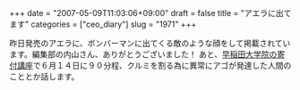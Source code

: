 +++
date = "2007-05-09T11:03:06+09:00"
draft = false
title = "アエラに出てます"
categories = ["ceo_diary"]
slug = "1971"
+++

昨日発売のアエラに、ボンバーマンに出てくる敵のような顔をして掲載されています。編集部の内山さん、ありがとうございました！
あと、<a href="http://www.gits.waseda.ac.jp/GITS/index_jp.php?ID=00&href=news/jp_news11.html" target="_blank">早稲田大学院の寄付講座</a>で６月１４日に９０分程、クルミを割る為に異常にアゴが発達した人間のこととか話します。
